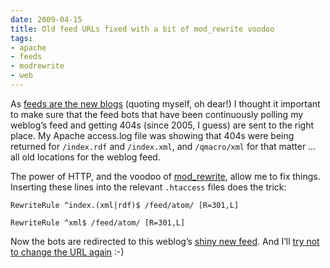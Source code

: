 ```yaml
---
date: 2009-04-15
title: Old feed URLs fixed with a bit of mod_rewrite voodoo
tags:
- apache
- feeds
- modrewrite
- web
---
```

As [feeds are the new blogs](http://identi.ca/notice/2941485) (quoting myself, oh dear!) I thought it important to make sure that the feed bots that have been continuously polling my weblog’s feed and getting 404s (since 2005, I guess) are sent to the right place. My Apache access.log file was showing that 404s were being returned for `/index.rdf` and `/index.xml`, and `/qmacro/xml` for that matter … all old locations for the weblog feed.

The power of HTTP, and the voodoo of [mod_rewrite](http://httpd.apache.org/docs/2.0/mod/mod_rewrite.html), allow me to fix things. Inserting these lines into the relevant `.htaccess` files does the trick:

```text
RewriteRule ^index.(xml|rdf)$ /feed/atom/ [R=301,L]

RewriteRule ^xml$ /feed/atom/ [R=301,L]
```

Now the bots are redirected to this weblog’s [shiny new feed](/feed.xml). And I’ll [try not to change the URL again](http://www.w3.org/Provider/Style/URI) :-)
